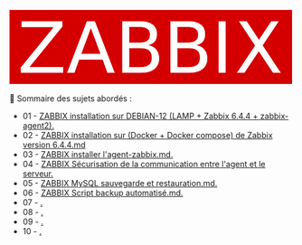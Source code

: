 ![zabbix-logo](./images/zabbix-logo.png)

👋 Sommaire des sujets abordés :

- 01 - [ZABBIX installation sur DEBIAN-12 (LAMP + Zabbix 6.4.4 + zabbix-agent2).](ZABBIX-installation-version-6.4.4-LAMP-DEBIAN-12-zabbix-agent2.md)
- 02 - [ZABBIX installation sur (Docker + Docker compose) de Zabbix version 6.4.4.md](ZABBIX-installation-version-6.4.4-depuis-Docker-compse.md)
- 03 - [ZABBIX installer l'agent-zabbix.md.](ZABBIX-installer-l-agent-zabbix.md)
- 04 - [ZABBIX Sécurisation de la communication entre l'agent et le serveur.](ZABBIX-Sécurisation-de-la-communication-entre-l-agent-et-le-serveur.md)
- 05 - [ZABBIX MySQL sauvegarde et restauration.md.](ZABBIX-MySQL-sauvegarde-restauration.md)
- 06 - [ZABBIX Script backup automatisé.md.](ZABBIX-Script-backup-automatisé.md)
- 07 - [.]()
- 08 - [.]()
- 09 - [.]()
- 10 - [.]()
